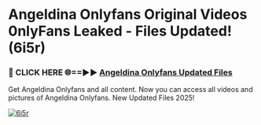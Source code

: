 # Angeldina Onlyfans Original Videos 0nlyFans Leaked - Files Updated! (6i5r)

<h3>🔴 CLICK HERE 🌐==►► <a href="https://tinyurl.com/ehrbuxhb" rel="nofollow">Angeldina Onlyfans Updated Files</a></h3>

Get Angeldina Onlyfans and all content. Now you can access all videos and pictures of Angeldina Onlyfans. New Updated Files 2025!

[![6i5r](https://i.imgur.com/lVYEuWS.gif)](https://tinyurl.com/ehrbuxhb)
